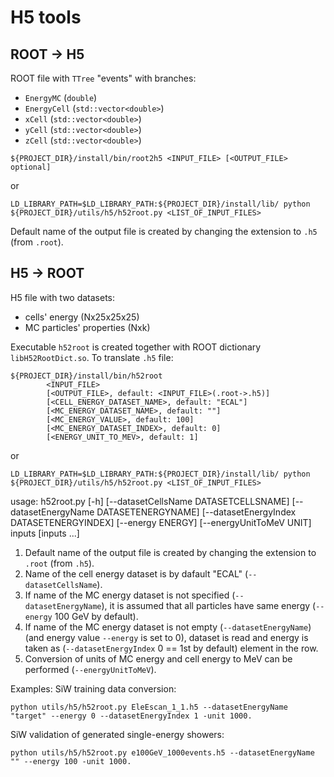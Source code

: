 # H5 tools

## ROOT -> H5

  ROOT file with `TTree` "events" with branches:

  - `EnergyMC` (`double`)
  - `EnergyCell` (`std::vector<double>`)
  - `xCell` (`std::vector<double>`)
  - `yCell` (`std::vector<double>`)
  - `zCell` (`std::vector<double>`)

```
${PROJECT_DIR}/install/bin/root2h5 <INPUT_FILE> [<OUTPUT_FILE> optional]
```

or

```
LD_LIBRARY_PATH=$LD_LIBRARY_PATH:${PROJECT_DIR}/install/lib/ python ${PROJECT_DIR}/utils/h5/h52root.py <LIST_OF_INPUT_FILES>
```

Default name of the output file is created by changing the extension to `.h5` (from `.root`).


## H5 -> ROOT

H5 file with two datasets:
  - cells' energy (Nx25x25x25)
  - MC particles' properties (Nxk)


Executable `h52root` is created together with ROOT dictionary `libH52RootDict.so`. To translate `.h5` file:

```
${PROJECT_DIR}/install/bin/h52root
        <INPUT_FILE>
        [<OUTPUT_FILE>, default: <INPUT_FILE>(.root->.h5)]
        [<CELL_ENERGY_DATASET_NAME>, default: "ECAL"]
        [<MC_ENERGY_DATASET_NAME>, default: ""]
        [<MC_ENERGY_VALUE>, default: 100]
        [<MC_ENERGY_DATASET_INDEX>, default: 0]
        [<ENERGY_UNIT_TO_MEV>, default: 1]
```

or

```
LD_LIBRARY_PATH=$LD_LIBRARY_PATH:${PROJECT_DIR}/install/lib/ python ${PROJECT_DIR}/utils/h5/h52root.py <LIST_OF_INPUT_FILES>
```

usage: h52root.py [-h] [--datasetCellsName DATASETCELLSNAME]
                  [--datasetEnergyName DATASETENERGYNAME]
                  [--datasetEnergyIndex DATASETENERGYINDEX] [--energy ENERGY]
                  [--energyUnitToMeV UNIT]
                  inputs [inputs ...]


1. Default name of the output file is created by changing the extension to `.root` (from `.h5`).
2. Name of the cell energy dataset is by dafault "ECAL" (`--datasetCellsName`).
3. If name of the MC energy dataset is not specified (`--datasetEnergyName`), it is assumed that all particles have same energy (`--energy` 100 GeV by default).
4. If name of the MC energy dataset is not empty (`--datasetEnergyName`) (and energy value `--energy` is set to 0), dataset is read and energy is taken as (`--datasetEnergyIndex` 0 == 1st by default) element in the row.
5. Conversion of units of MC energy and cell energy to MeV can be performed (`--energyUnitToMeV`).

Examples:
SiW training data conversion:
```
python utils/h5/h52root.py EleEscan_1_1.h5 --datasetEnergyName "target" --energy 0 --datasetEnergyIndex 1 -unit 1000.
```

SiW validation of generated single-energy showers:
```
python utils/h5/h52root.py e100GeV_1000events.h5 --datasetEnergyName "" --energy 100 -unit 1000.
```

